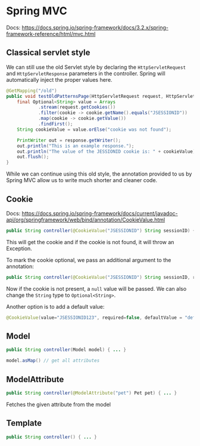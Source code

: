 # Spring MVC

Docs: https://docs.spring.io/spring-framework/docs/3.2.x/spring-framework-reference/html/mvc.html

## Classical servlet style

We can still use the old Servlet style by declaring the `HttpServletRequest` and `HttpServletResponse` parameters in the controller. Spring will automatically inject the proper values here.

```java
@GetMapping("/old")
public void testOldPatternsPage(HttpServletRequest request, HttpServletResponse response) throws IOException {
    final Optional<String> value = Arrays
            .stream(request.getCookies())
            .filter(cookie -> cookie.getName().equals("JSESSIONID"))
            .map(cookie -> cookie.getValue())
            .findFirst();
    String cookieValue = value.orElse("cookie was not found");

    PrintWriter out = response.getWriter();
    out.println("This is an example response.");
    out.println("The value of the JESSIONID cookie is: " + cookieValue);
    out.flush();
}
```

While we can continue using this old style, the annotation provided to us by Spring MVC allow us to write much shorter and cleaner code.

## Cookie

Docs: https://docs.spring.io/spring-framework/docs/current/javadoc-api/org/springframework/web/bind/annotation/CookieValue.html


```java
public String controller(@CookieValue("JSESSIONID") String sessionID) { ... }
```

This will get the cookie and if the cookie is not found, it will throw an Exception.

To mark the cookie optional, we pass an additional argument to the annotation:

```java
public String controller(@CookieValue("JSESSIONID") String sessionID, required=false) { ... }
```

Now if the cookie is not present, a `null` value will be passed. We can also change the `String` type to `Optional<String>`.

Another option is to add a default value:
```java
@CookieValue(value="JSESSIONID123", required=false, defaultValue = "defaultValue") String sessionID) {
```

## Model

```java
public String controller(Model model) { ... }

model.asMap() // get all attributes
```

## ModelAttribute

```java
public String controller(@ModelAttribute("pet") Pet pet) { ... }
```
Fetches the given attribute from the model

## Template

```java
public String controller() { ... }
```
